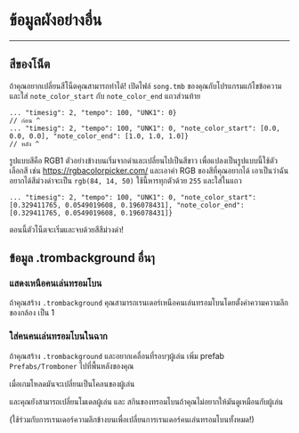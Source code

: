 # ข้อมูลผังอย่างอื่น
---

## สีของโน็ต
ถ้าคุณอยากเปลี่ยนสีโน็ตคุณสามารถทำได้! เปิดไฟล์ `song.tmb` ของคุณกับโปรแกรมแก้ไขข้อความและใส่ `note_color_start` กับ `note_color_end` แถวส่วนท้าย
```
... "timesig": 2, "tempo": 100, "UNK1": 0} 
// ก่อน ^
... "timesig": 2, "tempo": 100, "UNK1": 0, "note_color_start": [0.0, 0.0, 0.0], "note_color_end": [1.0, 1.0, 1.0]}
// หลัง ^
```
รูปแบบสีคือ RGB1 ตัวอย่างข้างบนเริ่มจากดำและเปลี่ยนไปเป็นสีขาว เพื่อแปลงเป็นรูปแบบนี้ใช้ตัวเลือกสี เช่น <https://rgbacolorpicker.com/> และเอาค่า RGB ของสีที่คุณอยากได้ เอาเป็นว่าฉันอยากได้สีม่วงดำจะเป็น `rgb(84, 14, 50)` ใช้นี้หารทุกตัวด้วย `255` และใส่ในแถว
```
... "timesig": 2, "tempo": 100, "UNK1": 0, "note_color_start": [0.329411765, 0.0549019608, 0.196078431], "note_color_end": [0.329411765, 0.0549019608, 0.196078431]}
```
ตอนนี้ตัวโน็ตจะเริ่มและจบด้วยสีสีม่วงดำ!


## ข้อมูล .trombackground อื่นๅ

### แสดงเหนือคนเล่นทรอมโบน
ถ้าคุณสร้าง `.trombackground` คุณสามารถเรนเดอร์เหนือคนเล่นทรอมโบนโดยตั้งค่าความความลึกของกล้อง เป็น 1

### ใส่คนคนเล่นทรอมโบนในฉาก
ถ้าคุณสร้าง `.trombackground` และอยากเคลื่อนที่รอบๆผู้เล่น เพิ่ม prefab `Prefabs/Tromboner` ไปที่พื้นหลังของคุณ

เมื่อเกมโหลดมันจะเปลี่ยนเป็นโคลนของผู้เล่น

และคุณยังสามารถเปลี่ยนโมเดลผู้เล่น และ สกินของทรอมโบนถ้าคุณไม่อยากให้มันดูเหมือนกับผู้เล่น

(ใช้ร่วมกับการเรนเดอร์ความลึกข้างบนเพื่อเปลี่ยนการเรนเดอร์คนเล่นทรอมโบนทั้งหมด!)